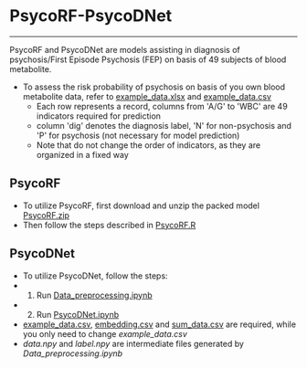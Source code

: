 # PsycoRF-PsycoDNet
----
PsycoRF and PsycoDNet are models assisting in diagnosis of psychosis/First Episode Psychosis (FEP) on basis of 49 subjects of blood metabolite.

* To assess the risk probability of psychosis on basis of you own blood metabolite data, refer to [example_data.xlsx](https://github.com/LiMuxiBADD/PsycoRF-PsycoDNet/blob/main/PsycoRF/example_data.xlsx) and [example_data.csv](https://github.com/LiMuxiBADD/PsycoRF-PsycoDNet/blob/main/PsycoDNet/example_data.csv)
  * Each row represents a record, columns from 'A/G' to 'WBC' are 49 indicators required for prediction
  * column 'dig' denotes the diagnosis label, 'N' for non-psychosis and 'P' for psychosis (not necessary for model prediction) 
  * Note that do not change the order of indicators, as they are organized in a fixed way

PsycoRF
----
* To utilize PsycoRF, first download and unzip the packed model [PsycoRF.zip](https://github.com/LiMuxiBADD/PsycoRF-PsycoDNet/blob/main/PsycoRF/PsycoRF.zip)
* Then follow the steps described in [PsycoRF.R](https://github.com/LiMuxiBADD/PsycoRF-PsycoDNet/blob/main/PsycoRF/PsycoRF.R)

PsycoDNet
----
* To utilize PsycoDNet, follow the steps:
* 1. Run [Data_preprocessing.ipynb](https://github.com/LiMuxiBADD/PsycoRF-PsycoDNet/blob/main/PsycoDNet/Data_preprocessing.ipynb)
* 2. Run [PsycoDNet.ipynb](https://github.com/LiMuxiBADD/PsycoRF-PsycoDNet/blob/main/PsycoDNet/PsycoDNet.ipynb)
 * [example_data.csv](https://github.com/LiMuxiBADD/PsycoRF-PsycoDNet/blob/main/PsycoDNet/example_data.csv), [embedding.csv](https://github.com/LiMuxiBADD/PsycoRF-PsycoDNet/blob/main/PsycoDNet/embedding.csv) and [sum_data.csv](https://github.com/LiMuxiBADD/PsycoRF-PsycoDNet/blob/main/PsycoDNet/sum_data.csv) are required, while you only need to change *example_data.csv*
 * *data.npy* and *label.npy* are intermediate files generated by *Data_preprocessing.ipynb*
